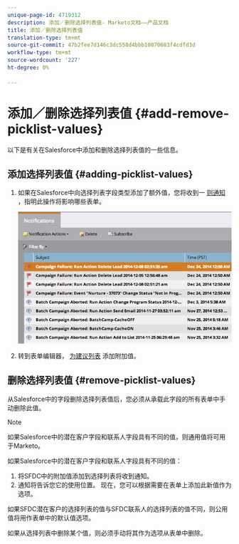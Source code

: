 ```yaml
---
unique-page-id: 4719312
description: 添加／删除选择列表值- Marketo文档——产品文档
title: 添加／删除选择列表值
translation-type: tm+mt
source-git-commit: 47b2fee7d146c3dc558d4bbb10070683f4cdfd3d
workflow-type: tm+mt
source-wordcount: '227'
ht-degree: 0%

---
```



# 添加／删除选择列表值 {#add-remove-picklist-values}

以下是有关在Salesforce中添加和删除选择列表值的一些信息。

## 添加选择列表值 {#adding-picklist-values}

1. 如果在Salesforce中向选择列表字段类型添加了额外值，您将收到一 [则通知](../../../product-docs/core-marketo-concepts/miscellaneous/understanding-notifications.md) ，指明此操作将影响哪些表单。

   ![](assets/image2015-1-21-14-3a4-3a7.png)

1. 转到表单编辑器， [为建议列表](../../../product-docs/demand-generation/forms/form-actions/add-a-country-picklist-to-your-form.md) 添加附加值。

## 删除选择列表值 {#remove-picklist-values}

从Salesforce中的字段删除选择列表值后，您必须从承载此字段的所有表单中手动删除此值。

>[!NOTE]
>
>如果Salesforce中的潜在客户字段和联系人字段具有不同的值，则通用值将可用于Marketo。

如果Salesforce中的潜在客户字段和联系人字段具有不同的值：

1. 将SFDC中的附加值添加到选择列表将收到通知。
1. 通知将告诉您它的使用位置。 现在，您可以根据需要在表单上添加此新值作为选项。

如果SFDC潜在客户的选择列表的值与SFDC联系人的选择列表的值不同，则公用值将用作表单中的默认值选项。

如果从选择列表中删除某个值，则必须手动将其作为选项从表单中删除。
